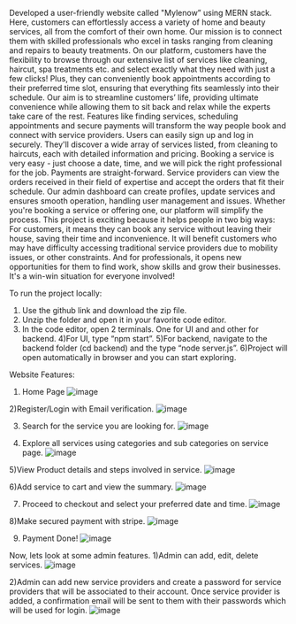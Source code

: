 Developed a user-friendly website called "Mylenow” using MERN stack. Here, customers can effortlessly access a variety of home and beauty services, all from the comfort of their own home. Our mission is to connect them with skilled professionals who excel in tasks ranging from cleaning and repairs to beauty treatments.
On our platform, customers have the flexibility to browse through our extensive list of services like cleaning, haircut, spa treatments etc. and select exactly what they need with just a few clicks! Plus, they can conveniently book appointments according to their preferred time slot, ensuring that everything fits seamlessly into their schedule. Our aim is to streamline customers’ life, providing ultimate convenience while allowing them to sit back and relax while the experts take care of the rest.
Features like finding services, scheduling appointments and secure payments will transform the way people book and connect with service providers.
Users can easily sign up and log in securely. They'll discover a wide array of services listed, from cleaning to haircuts, each with detailed information and pricing. Booking a service is very easy - just choose a date, time, and we will pick the right professional for the job. Payments are straight-forward. Service providers can view the orders received in their field of expertise and accept the orders that fit their schedule. Our admin dashboard can create profiles, update services and ensures smooth operation, handling user management and issues. Whether you're booking a service or offering one, our platform will simplify the process.
This project is exciting because it helps people in two big ways: For customers, it means they can book any service without leaving their house, saving their time and inconvenience. It will benefit customers who may have difficulty accessing traditional service providers due to mobility issues, or other constraints. And for professionals, it opens new opportunities for them to find work, show skills and grow their businesses. It's a win-win situation for everyone involved!



To run the project locally:

1) Use the github link and download the zip file.
2) Unzip the folder and open it in your favorite code editor.
3) In the code editor, open 2 terminals. One for UI and and other for backend.
4)For UI, type “npm start”.
5)For backend, navigate to the backend folder (cd backend) and the type “node server.js”.
6)Project will open automatically in browser and you can start exploring.



Website Features:
1)	Home Page
![image](https://github.com/user-attachments/assets/5d6eca8c-d8b9-4327-b2a2-635702e420ba)


2)Register/Login with Email verification.
![image](https://github.com/user-attachments/assets/d0cc827c-b333-4738-814d-75b8619b6cc0)


3)	Search for the service you are looking for.
![image](https://github.com/user-attachments/assets/c0946f6b-a96d-45e0-ad4a-616f9fb922c5)


4)	Explore all services using categories and sub categories on service page.
![image](https://github.com/user-attachments/assets/ed05863e-3035-4fbd-8f59-fba2e89e187a)

 
5)View Product details and steps involved in service.
![image](https://github.com/user-attachments/assets/db36d828-e70f-4f2d-b902-bd2bfc937b0d)
 

6)Add service to cart and view the summary.
![image](https://github.com/user-attachments/assets/b2ab93e3-eec8-48b5-a9c1-13d920ce2c10)


7) Proceed to checkout and select your preferred date and time.
![image](https://github.com/user-attachments/assets/41419fbd-2918-455d-b1d5-aa95c59ba920)


8)Make secured payment with stripe.
![image](https://github.com/user-attachments/assets/e21e71f2-2679-4db1-8ee5-a6354ee71a43)


9) Payment Done!
![image](https://github.com/user-attachments/assets/68b27979-68bb-47fd-a2fd-5b67a6b9ce73)


Now, lets look at some admin features.
1)Admin can add, edit, delete services.
![image](https://github.com/user-attachments/assets/e9935d2b-1270-4104-9d71-b5c96b792454)


2)Admin can add new service providers and create a password for service providers that will be associated to their account. Once service provider is added, a confirmation email will be sent to them with their passwords which will be used for login.
![image](https://github.com/user-attachments/assets/d4461eaa-d2cf-459b-bdcc-e6113cef4af4)














